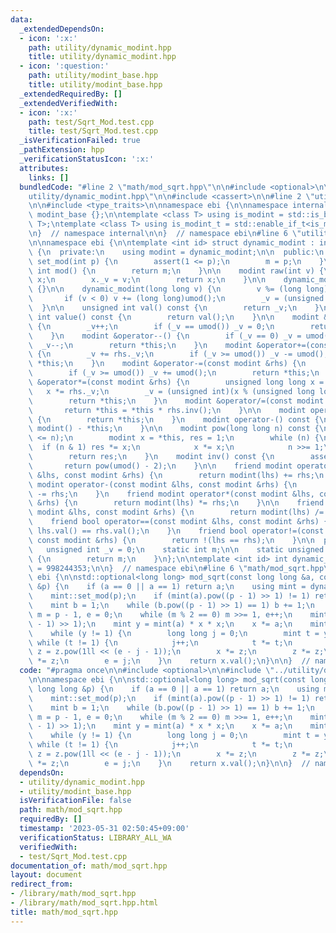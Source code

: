 ```yaml
---
data:
  _extendedDependsOn:
  - icon: ':x:'
    path: utility/dynamic_modint.hpp
    title: utility/dynamic_modint.hpp
  - icon: ':question:'
    path: utility/modint_base.hpp
    title: utility/modint_base.hpp
  _extendedRequiredBy: []
  _extendedVerifiedWith:
  - icon: ':x:'
    path: test/Sqrt_Mod.test.cpp
    title: test/Sqrt_Mod.test.cpp
  _isVerificationFailed: true
  _pathExtension: hpp
  _verificationStatusIcon: ':x:'
  attributes:
    links: []
  bundledCode: "#line 2 \"math/mod_sqrt.hpp\"\n\n#include <optional>\n\n#line 2 \"\
    utility/dynamic_modint.hpp\"\n\n#include <cassert>\n\n#line 2 \"utility/modint_base.hpp\"\
    \n\n#include <type_traits>\n\nnamespace ebi {\n\nnamespace internal {\n\nstruct\
    \ modint_base {};\n\ntemplate <class T> using is_modint = std::is_base_of<modint_base,\
    \ T>;\ntemplate <class T> using is_modint_t = std::enable_if_t<is_modint<T>::value>;\n\
    \n}  // namespace internal\n\n}  // namespace ebi\n#line 6 \"utility/dynamic_modint.hpp\"\
    \n\nnamespace ebi {\n\ntemplate <int id> struct dynamic_modint : internal::modint_base\
    \ {\n  private:\n    using modint = dynamic_modint;\n\n  public:\n    static void\
    \ set_mod(int p) {\n        assert(1 <= p);\n        m = p;\n    }\n\n    static\
    \ int mod() {\n        return m;\n    }\n\n    modint raw(int v) {\n        modint\
    \ x;\n        x._v = v;\n        return x;\n    }\n\n    dynamic_modint() : _v(0)\
    \ {}\n\n    dynamic_modint(long long v) {\n        v %= (long long)umod();\n \
    \       if (v < 0) v += (long long)umod();\n        _v = (unsigned int)v;\n  \
    \  }\n\n    unsigned int val() const {\n        return _v;\n    }\n\n    unsigned\
    \ int value() const {\n        return val();\n    }\n\n    modint &operator++()\
    \ {\n        _v++;\n        if (_v == umod()) _v = 0;\n        return *this;\n\
    \    }\n    modint &operator--() {\n        if (_v == 0) _v = umod();\n      \
    \  _v--;\n        return *this;\n    }\n    modint &operator+=(const modint &rhs)\
    \ {\n        _v += rhs._v;\n        if (_v >= umod()) _v -= umod();\n        return\
    \ *this;\n    }\n    modint &operator-=(const modint &rhs) {\n        _v -= rhs._v;\n\
    \        if (_v >= umod()) _v += umod();\n        return *this;\n    }\n    modint\
    \ &operator*=(const modint &rhs) {\n        unsigned long long x = _v;\n     \
    \   x *= rhs._v;\n        _v = (unsigned int)(x % (unsigned long long)umod());\n\
    \        return *this;\n    }\n    modint &operator/=(const modint &rhs) {\n \
    \       return *this = *this * rhs.inv();\n    }\n\n    modint operator+() const\
    \ {\n        return *this;\n    }\n    modint operator-() const {\n        return\
    \ modint() - *this;\n    }\n\n    modint pow(long long n) const {\n        assert(0\
    \ <= n);\n        modint x = *this, res = 1;\n        while (n) {\n          \
    \  if (n & 1) res *= x;\n            x *= x;\n            n >>= 1;\n        }\n\
    \        return res;\n    }\n    modint inv() const {\n        assert(_v);\n \
    \       return pow(umod() - 2);\n    }\n\n    friend modint operator+(const modint\
    \ &lhs, const modint &rhs) {\n        return modint(lhs) += rhs;\n    }\n    friend\
    \ modint operator-(const modint &lhs, const modint &rhs) {\n        return modint(lhs)\
    \ -= rhs;\n    }\n    friend modint operator*(const modint &lhs, const modint\
    \ &rhs) {\n        return modint(lhs) *= rhs;\n    }\n\n    friend modint operator/(const\
    \ modint &lhs, const modint &rhs) {\n        return modint(lhs) /= rhs;\n    }\n\
    \    friend bool operator==(const modint &lhs, const modint &rhs) {\n        return\
    \ lhs.val() == rhs.val();\n    }\n    friend bool operator!=(const modint &lhs,\
    \ const modint &rhs) {\n        return !(lhs == rhs);\n    }\n\n  private:\n \
    \   unsigned int _v = 0;\n    static int m;\n\n    static unsigned int umod()\
    \ {\n        return m;\n    }\n};\n\ntemplate <int id> int dynamic_modint<id>::m\
    \ = 998244353;\n\n}  // namespace ebi\n#line 6 \"math/mod_sqrt.hpp\"\n\nnamespace\
    \ ebi {\n\nstd::optional<long long> mod_sqrt(const long long &a, const long long\
    \ &p) {\n    if (a == 0 || a == 1) return a;\n    using mint = dynamic_modint<100>;\n\
    \    mint::set_mod(p);\n    if (mint(a).pow((p - 1) >> 1) != 1) return std::nullopt;\n\
    \    mint b = 1;\n    while (b.pow((p - 1) >> 1) == 1) b += 1;\n    long long\
    \ m = p - 1, e = 0;\n    while (m % 2 == 0) m >>= 1, e++;\n    mint x = mint(a).pow((m\
    \ - 1) >> 1);\n    mint y = mint(a) * x * x;\n    x *= a;\n    mint z = b.pow(m);\n\
    \    while (y != 1) {\n        long long j = 0;\n        mint t = y;\n       \
    \ while (t != 1) {\n            j++;\n            t *= t;\n        }\n       \
    \ z = z.pow(1ll << (e - j - 1));\n        x *= z;\n        z *= z;\n        y\
    \ *= z;\n        e = j;\n    }\n    return x.val();\n}\n\n}  // namespace ebi\n"
  code: "#pragma once\n\n#include <optional>\n\n#include \"../utility/dynamic_modint.hpp\"\
    \n\nnamespace ebi {\n\nstd::optional<long long> mod_sqrt(const long long &a, const\
    \ long long &p) {\n    if (a == 0 || a == 1) return a;\n    using mint = dynamic_modint<100>;\n\
    \    mint::set_mod(p);\n    if (mint(a).pow((p - 1) >> 1) != 1) return std::nullopt;\n\
    \    mint b = 1;\n    while (b.pow((p - 1) >> 1) == 1) b += 1;\n    long long\
    \ m = p - 1, e = 0;\n    while (m % 2 == 0) m >>= 1, e++;\n    mint x = mint(a).pow((m\
    \ - 1) >> 1);\n    mint y = mint(a) * x * x;\n    x *= a;\n    mint z = b.pow(m);\n\
    \    while (y != 1) {\n        long long j = 0;\n        mint t = y;\n       \
    \ while (t != 1) {\n            j++;\n            t *= t;\n        }\n       \
    \ z = z.pow(1ll << (e - j - 1));\n        x *= z;\n        z *= z;\n        y\
    \ *= z;\n        e = j;\n    }\n    return x.val();\n}\n\n}  // namespace ebi"
  dependsOn:
  - utility/dynamic_modint.hpp
  - utility/modint_base.hpp
  isVerificationFile: false
  path: math/mod_sqrt.hpp
  requiredBy: []
  timestamp: '2023-05-31 02:50:45+09:00'
  verificationStatus: LIBRARY_ALL_WA
  verifiedWith:
  - test/Sqrt_Mod.test.cpp
documentation_of: math/mod_sqrt.hpp
layout: document
redirect_from:
- /library/math/mod_sqrt.hpp
- /library/math/mod_sqrt.hpp.html
title: math/mod_sqrt.hpp
---
```

